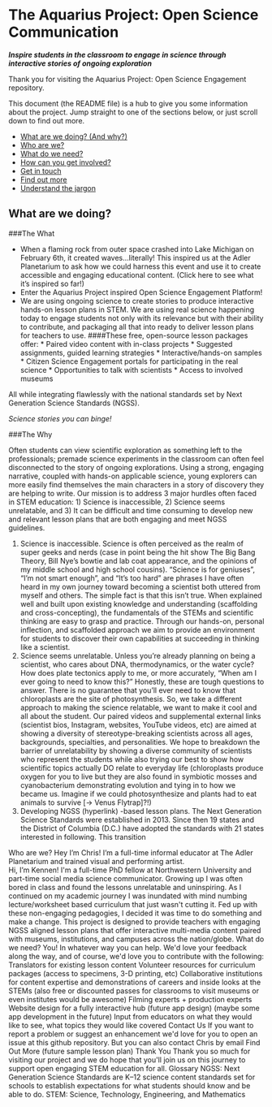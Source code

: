 # The Aquarius Project: Open Science Communication
***Inspire students in the classroom to engage in science through interactive stories of ongoing exploration***

Thank you for visiting the Aquarius Project: Open Science Engagement repository.

This document (the README file) is a hub to give you some information about the project. Jump straight to one of the sections below, or just scroll down to find out more.

* [What are we doing? (And why?)](#what-are-we-doing)
* [Who are we?](#who-are-we)
* [What do we need?](#what-do-we-need)
* [How can you get involved?](#get-involved)
* [Get in touch](#contact-us)
* [Find out more](#find-out-more)
* [Understand the jargon](#glossary)


## What are we doing?

###The What  

* When a flaming rock from outer space crashed into Lake Michigan on February 6th, it created waves…literally! This inspired us at the Adler Planetarium to ask how we could harness this event and use it to create accessible and engaging educational content. (Click here to see what it’s inspired so far!)
* Enter the Aquarius Project inspired Open Science Engagement Platform!
* We are using ongoing science to create stories to produce interactive hands-on lesson plans in STEM.  We are using real science happening today to engage students not only with its relevance but with their ability to contribute, and packaging all that into ready to deliver lesson plans for teachers to use.
####These free, open-source lesson packages offer:
       * Paired video content with in-class projects
       * Suggested assignments, guided learning strategies 
       * Interactive/hands-on samples 
       * Citizen Science Engagement portals for participating in the real science
       * Opportunities to talk with scientists
       * Access to involved museums

All while integrating flawlessly with the national standards set by Next Generation Science Standards (NGSS).

*Science stories you can binge!* 


###The Why  

Often students can view scientific exploration as something left to the professionals; premade science experiments in the classroom can often feel disconnected to the story of ongoing explorations. Using a strong, engaging narrative, coupled with hands-on applicable science, young explorers can more easily find themselves the main characters in a story of discovery they are helping to write.
Our mission is to address 3 major hurdles often faced in STEM education: 1) Science is inaccessible, 2) Science seems unrelatable, and 3) It can be difficult and time consuming to develop new and relevant lesson plans that are both engaging and meet NGSS guidelines.
1)    Science is inaccessible. Science is often perceived as the realm of super geeks and nerds (case in point being the hit show The Big Bang Theory, Bill Nye’s bowtie and lab coat appearance, and the opinions of my middle school and high school cousins). “Science is for geniuses”, “I’m not smart enough”, and “It’s too hard” are phrases I have often heard in my own journey toward becoming a scientist both uttered from myself and others. The simple fact is that this isn’t true. When explained well and built upon existing knowledge and understanding (scaffolding and cross-concepting), the fundamentals of the STEMs and scientific thinking are easy to grasp and practice. Through our hands-on, personal inflection, and scaffolded approach we aim to provide an environment for students to discover their own capabilities at succeeding in thinking like a scientist.
2)    Science seems unrelatable. Unless you’re already planning on being a scientist, who cares about DNA, thermodynamics, or the water cycle? How does plate tectonics apply to me, or more accurately, “When am I ever going to need to know this?” Honestly, these are tough questions to answer. There is no guarantee that you’ll ever need to know that chloroplasts are the site of photosynthesis. So, we take a different approach to making the science relatable, we want to make it cool and all about the student. Our paired videos and supplemental external links (scientist bios, Instagram, websites, YouTube videos, etc) are aimed at showing a diversity of stereotype-breaking scientists across all ages, backgrounds, specialties, and personalities. We hope to breakdown the  barrier of unrelatability by showing a diverse community of scientists who represent the students while also trying our best to show how scientific topics actually DO relate to everyday life (chloroplasts produce oxygen for you to live but they are also found in symbiotic mosses and cyanobacterium demonstrating evolution and tying in to how we became us. Imagine if we could photosynthesize and plants had to eat animals to survive [-> Venus Flytrap]?!)
3)    Developing NGSS (hyperlink) -based lesson plans. The Next Generation Science Standards were established in 2013. Since then 19 states and the District of Columbia (D.C.) have adopted the standards with 21 states interested in following. This transition 

Who are we?
Hey I’m Chris! I’m a full-time informal educator at The Adler Planetarium and trained visual and performing artist.  
Hi, I’m Kennen! I'm a full-time PhD fellow at Northwestern University and part-time social media science communicator. Growing up I was often bored in class and found the lessons unrelatable and uninspiring. As I continued on my academic journey I was inundated with mind numbing lecture/worksheet based curriculum that just wasn't cutting it. Fed up with these non-engaging pedagogies, I decided it was time to do something and make a change. This project is designed to provide teachers with engaging NGSS aligned lesson plans that offer interactive multi-media content paired with museums, institutions, and campuses across the nation/globe.
What do we need?
You! In whatever way you can help.
We'd love your feedback along the way, and of course, we'd love you to contribute with the following: 
Translators for existing lesson content
Volunteer resources for curriculum packages (access to specimens, 3-D printing, etc)
Collaborative institutions for content expertise and demonstrations of careers and inside looks at the STEMs (also free or discounted passes for classrooms to visit museums or even institutes would be awesome)
Filming experts + production experts
Website design for a fully interactive hub (future app design) (maybe some app development in the future)
Input from educators on what they would like to see, what topics they would like covered
Contact Us
If you want to report a problem or suggest an enhancement we'd love for you to open an issue at this github repository. But you can also contact Chris by email 
Find Out More
(future sample lesson plan)
Thank You
Thank you so much for visiting our project and we do hope that you'll join us on this journey to support open engaging STEM education for all.
Glossary
NGSS: Next Generation Science Standards are K–12 science content standards set for schools to establish expectations for what students should know and be able to do. 
STEM: Science, Technology, Engineering, and Mathematics


